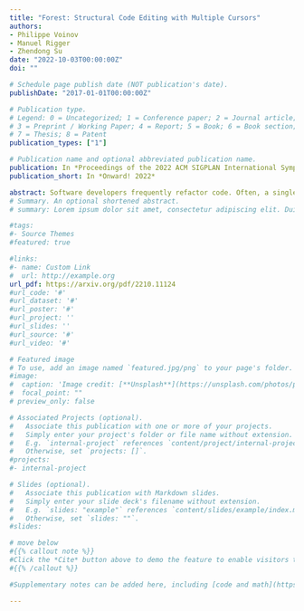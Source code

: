 ```yaml
---
title: "Forest: Structural Code Editing with Multiple Cursors"
authors:
- Philippe Voinov
- Manuel Rigger
- Zhendong Su
date: "2022-10-03T00:00:00Z"
doi: ""

# Schedule page publish date (NOT publication's date).
publishDate: "2017-01-01T00:00:00Z"

# Publication type.
# Legend: 0 = Uncategorized; 1 = Conference paper; 2 = Journal article;
# 3 = Preprint / Working Paper; 4 = Report; 5 = Book; 6 = Book section;
# 7 = Thesis; 8 = Patent
publication_types: ["1"]

# Publication name and optional abbreviated publication name.
publication: In *Proceedings of the 2022 ACM SIGPLAN International Symposium on New Ideas, New Paradigms, and Reflections on Programming and Software*
publication_short: In *Onward! 2022*

abstract: Software developers frequently refactor code. Often, a single logical refactoring change involves changing multiple related components in a source base such as renaming each occurrence of a variable or function. While many code editors can perform such common and generic refactorings, they do not support more complex refactorings or those that are specific to a given code base. For those, as a flexible — albeit less interactive — alternative, developers can write refactoring scripts that can implement arbitrarily complex logic by manipulating the program's tree representation. In this work, we present Forest, a structural code editor that aims to bridge the gap between the interactiveness of code editors and the expressiveness of refactoring scripts. While structural editors have occupied a niche as general code editors, the key insight of this work is that they enable a novel structural multi-cursor design that allows Forest to reach a similar expressiveness as refactoring scripts; Forest allows to perform a single action simultaneously in multiple program locations and thus support complex refactorings. To support interactivity, Forest provides features typical for text code editors such as writing and displaying the program through its textual representation. Our evaluation demonstrates that Forest allows performing edits similar to those from refactoring scripts, while still being interactive. We attempted to perform edits from 48 real-world refactoring scripts using Forest and found that 11 were possible, while another 17 would be possible with added features. We believe that a multi-cursor setting plays to the strengths of structural editing, since it benefits from reliable and expressive. Our results suggest that multi-cursor structural editors could be practical for performing small-scale specialized refactorings.
# Summary. An optional shortened abstract.
# summary: Lorem ipsum dolor sit amet, consectetur adipiscing elit. Duis posuere tellus ac convallis placerat. Proin tincidunt magna sed ex sollicitudin condimentum.

#tags:
#- Source Themes
#featured: true

#links:
#- name: Custom Link
#  url: http://example.org
url_pdf: https://arxiv.org/pdf/2210.11124
#url_code: '#'
#url_dataset: '#'
#url_poster: '#'
#url_project: ''
#url_slides: ''
#url_source: '#'
#url_video: '#'

# Featured image
# To use, add an image named `featured.jpg/png` to your page's folder. 
#image:
#  caption: 'Image credit: [**Unsplash**](https://unsplash.com/photos/pLCdAaMFLTE)'
#  focal_point: ""
# preview_only: false

# Associated Projects (optional).
#   Associate this publication with one or more of your projects.
#   Simply enter your project's folder or file name without extension.
#   E.g. `internal-project` references `content/project/internal-project/index.md`.
#   Otherwise, set `projects: []`.
#projects:
#- internal-project

# Slides (optional).
#   Associate this publication with Markdown slides.
#   Simply enter your slide deck's filename without extension.
#   E.g. `slides: "example"` references `content/slides/example/index.md`.
#   Otherwise, set `slides: ""`.
#slides:

# move below
#{{% callout note %}}
#Click the *Cite* button above to demo the feature to enable visitors to import publication metadata into their reference management software.
#{{% /callout %}}

#Supplementary notes can be added here, including [code and math](https://sourcethemes.com/academic/docs/writing-markdown-latex/).

---
```


